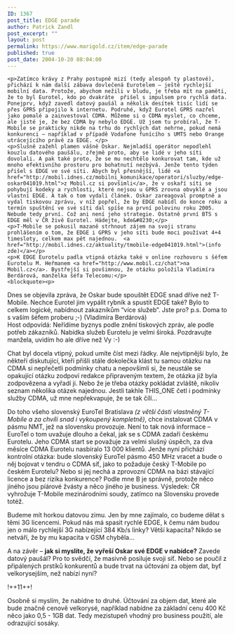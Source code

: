 ```yaml
---
ID: 1367
post_title: EDGE parade
author: Patrick Zandl
post_excerpt: ""
layout: post
permalink: https://www.marigold.cz/item/edge-parade
published: true
post_date: 2004-10-20 08:04:00
---
```

	<p>Zatímco krávy z Prahy postupně mizí (tedy alespoň ty plastové), přichází k nám další zábava dovlečená Eurotelem – ještě rychlejší mobilní data. Protože, abychom nežili v bludu, je třeba mít na paměti, že to byl Eurotel, kdo po dvakráte  přišel s impulsem pro rychlá data. Ponejprv, když zavedl datový paušál a několik desítek tisíc lidí se přes GPRS připojilo k internetu. Podruhé, když Eurotel GPRS nazřel jako pomalé a zainvestoval CDMA. Můžeme si o CDMA myslet, co chceme, ale jisté je, že bez CDMA by nebylo EDGE. Už jsem tu probíral, že T-Mobile se prakticky nikde na trhu do rychlých dat nehrne, pokud nemá konkurenci – například v případě Vodafone funícího s UMTS nebo Orange utrácejícího právě za EDGE. </p>
	<p>Slušně zažehl plamen vášně Oskar. Nejmladší operátor nepodlehl kouzlu datového paušálu, zřejmě proto, aby se lidé v jeho síti dovolali. A pak také proto, že se mu nechtělo konkurovat tam, kde už mnoho efektivního prostoru pro bohatnutí nezbývá. Jenže tento týden přišel s EDGE ve své síti. Abych byl přesnější, lidé <a href="http://mobil.idnes.cz/mobilni_komunikace/operatori/sluzby/edge-oskar041019.html">z Mobil.cz si povšimli</a>, že v oskaří síti se pohybují kodeky a rychlosti, které nejsou u GPRS zrovna obvyklé a jsou vlastní EDGE. A tak o tom vydali článek. Oskar zareagoval promptně a vydal tiskovou zprávu, v níž popřel, že by EDGE nabídl do konce roku a termín spuštění ve své síti dal spíše na první polovinu roku 2005. Nebude tedy první. Což ani není jeho strategie. Ostatně první BTS s EDGE měl v ČR živě Eurotel. Hádejte, kde&#8230;</p>
	<p>T-Mobile se pokusil mazaně strhnout zájem na svoji stranu prohlášením o tom, že EDGE i GPRS v jeho síti bude moci používat 4+4 timesloty, celkem max pět najednou.  <a href="http://mobil.idnes.cz/aktuality/tmobile-edge041019.html">(info zde)</a></p>
	<p>K EDGE Eurotelu padla vtipná otázka také v online rozhovoru s šéfem Eurotelu M. Heřmanem <a href="http://www.mobil.cz/chat">na Mobil.cz</a>. Bystřejší si povšimnou, že otázku položila Vladimíra Berdárová, manželka šéfa Telecomu:</p>
	<blockquote><p> 
Dnes se objevila zpráva, že Oskar bude spouštět EDGE snad dříve než T-Mobile. Nechce Eurotel jim vypálit rybník a spustit EDGE také? Bylo to celkem logické, nabídnout zakazníkům &#8220;více služeb&#8221;. Jste pro? p.s. Doma to s vaším šéfem proberu ;-) (Vladimíra Berdárová)<br/>
Host odpovídá: Neřídíme byznys podle znění tiskových zpráv, ale podle potřeb zákazníků. Nabídka služeb Eurotelu je velmi široká. Pozdravujte manžela, uvidím ho ale dříve než Vy :-)
</p></blockquote>
	<p>Chat byl docela vtipný, pokud umíte číst mezi řádky. Ale nejvtipnější bylo, že někteří diskutující, kteří přišli stále dokolečka klást tu samou otázku na CDMA si nepřečetli podmínky chatu a nepovšimli si, že neustále se opakující otázku zodpoví redakce připraveným textem, že otázka již byla zodpovězena a vyřadí ji. Nebo že je třeba otázky pokládat zvláště, nikoliv seznam několika otázek najednou. Jestli takhle THIS_ONE četl i podmínky služby CDMA, už mne nepřekvapuje, že se tak čílí…  </p>
	<p>Do toho všeho slovenský EuroTel Bratislava <i>(z větší části vlastněný T-Mobile a za chvíli snad i vykoupený kompletně)</i>, chce instalovat CDMA v pásmu NMT, jež na slovensku provozuje. Není to tak nová informace – EuroTel o tom uvažuje dlouho a čekal, jak se s CDMA zadaří českému Eurotelu. Jeho CDMA start se považuje za velmi slušný úspěch, za dva měsíce CDMA Eurotelu nasbíralo 13 000 klientů. Jenže nyní přichází kontrolní otázka: bude slovenský EuroTel pásmo 450 MHz vracet a bude o něj bojovat v tendru o CDMA síť, jako to požaduje český T-Mobile po českém Eurotelu? Nebo si jej nechá a zprovozní CDMA na bázi stávající licence a bez rizika konkurence? Podle mne B je správně, protože něco jiného jsou píárové žvásty a něco jiného je business. Výsledek: ČR vyhrožuje T-Mobile mezinárodními soudy, zatímco na Slovensku provede totéž. </p>
	<p> Budeme mít horkou datovou zimu. Jen by mne zajímalo, co budeme dělat s těmi 3G licencemi. Pokud nás má spasit rychlé EDGE, k čemu nám budou jen o málo rychlejší 3G nabízející 384 Kb/s linky? Větší kapacita? Nikdo se netváří, že by mu kapacita v GSM chyběla&#8230; </p>
	<p>A na závěr – <b>jak si myslíte, že vyřeší Oskar své EDGE v nabídce?</b> Zavede datový paušál? Pro to svědčí, že masivně posiluje svoji síť. Nebo se poučil z připálených prstíků konkurentů a bude trvat na účtování za objem dat, byť velkorysejším, než nabízí nyní?</p>
	<p>!++11++!</p>
	<p>Osobně si myslím, že nabídne to druhé. Účtování za objem dat, které ale bude značně cenově velkorysé, například nabídne za základní cenu 400 Kč něco jako 0,5 - 1GB dat. Tedy mezistupeň vhodný pro business použití, ale odrazující sosáky.
</p>